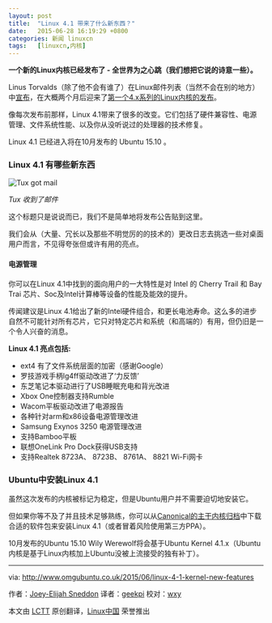 ```yaml
---
layout: post
title:	"Linux 4.1 带来了什么新东西？"
date:	2015-06-28 16:19:29 +0800 
categories:	新闻 linuxcn 
tags:	[linuxcn,内核]
---
```



**一个新的Linux内核已经发布了 - 全世界为之心跳（我们想把它说的诗意一些）。**


Linus Torvalds（除了他不会有谁了）在Linux邮件列表（当然不会在别的地方）中[宣布](https://lkml.org/lkml/2015/6/22/8)，在大概两个月后迎来了[第一个4.x系列的Linux内核的发布](http://www.omgubuntu.co.uk/2015/04/linux-kernel-4-0-new-features)。


像每次发布前那样，Linux 4.1带来了很多的改变。它们包括了硬件兼容性、电源管理、文件系统性能、以及你从没听说过的处理器的技术修复。


Linux 4.1 已经进入将在10月发布的 Ubuntu 15.10 。


### Linux 4.1 有哪些新东西


![Tux got mail](/Asserts/Images//attachment/album/201506/28/161932f6bf9pld6ql3fdau.jpg)


*Tux 收到了邮件*


这个标题只是说说而已，我们不是简单地将发布公告贴到这里。


我们会从（大量、冗长以及那些不明觉厉的的技术的）更改日志去挑选一些对桌面用户而言，不见得夸张但或许有用的亮点。


#### 电源管理


你可以在Linux 4.1中找到的面向用户的一大特性是对 Intel 的 Cherry Trail 和 Bay Trai 芯片、Soc及Intel计算棒等设备的性能及能效的提升。


传闻建议是Linux 4.1给出了新的Intel硬件组合，和更长电池寿命。这么多的进步自然不可能针对所有芯片，它只对特定芯片和系统（和高端的）有用，但仍旧是一个令人兴奋的消息。


**Linux 4.1 亮点包括:**


* ext4 有了文件系统层面的加密（感谢Google）
* 罗技游戏手柄lg4ff驱动改进了‘力反馈’
* 东芝笔记本驱动进行了USB睡眠充电和背光改进
* Xbox One控制器支持Rumble
* Wacom平板驱动改进了电源报告
* 各种针对arm和x86设备电源管理改进
* Samsung Exynos 3250 电源管理改进
* 支持Bamboo平板
* 联想OneLink Pro Dock获得USB支持
* 支持Realtek 8723A、 8723B、 8761A、 8821 Wi-Fi网卡


### Ubuntu中安装Linux 4.1


虽然这次发布的内核被标记为稳定，但是Ubuntu用户并不需要迫切地安装它。


但如果你等不及了并且技术足够熟练，你可以从[Canonical的主干内核归档](http://kernel.ubuntu.com/%7Ekernel-ppa/mainline/?C=N;O=D)中下载合适的软件包来安装Linux 4.1（或者冒着风险使用第三方PPA）。


10月发布的Ubuntu 15.10 Wily Werewolf将会基于Ubuntu Kernel 4.1.x（Ubuntu内核是基于Linux内核加上Ubuntu没被上流接受的独有补丁）。




---


via: <http://www.omgubuntu.co.uk/2015/06/linux-4-1-kernel-new-features>


作者：[Joey-Elijah Sneddon](https://plus.google.com/117485690627814051450/?rel=author) 译者：[geekpi](https://github.com/geekpi) 校对：[wxy](https://github.com/wxy)


本文由 [LCTT](https://github.com/LCTT/TranslateProject) 原创翻译，[Linux中国](https://linux.cn/) 荣誉推出
